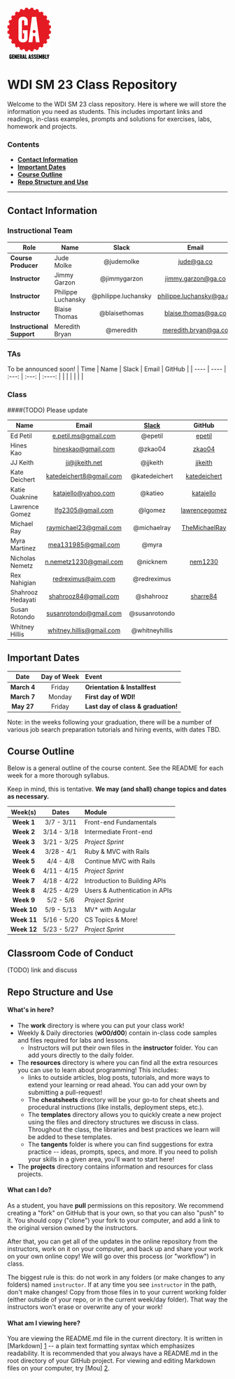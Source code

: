 ![](resources/assets/ga-icon-medium.png)

# WDI SM 23 Class Repository

Welcome to the WDI SM 23 class repository. Here is where
we will store the information you need as students. This includes important
links and readings, in-class examples, prompts and solutions for exercises,
labs, homework and projects.

### Contents

- [**Contact Information**](#contact-information)
- [**Important Dates**](#important-dates)
- [**Course Outline**](#course-outline)
- [**Repo Structure and Use**](#repo-structure-and-use)

---

## Contact Information

### Instructional Team

| Role                      | Name               |        Slack        |          Email           |                  GitHub                  |
| ------------------------- | ------------------ | :-----------------: | :----------------------: | :--------------------------------------: |
| **Course Producer**       | Jude Molke         |     @judemolke      |        jude@ga.co        | [judemolke](https://github.com/judemolke) |
| **Instructor**            | Jimmy Garzon       |    @jimmygarzon     |    jimmy.garzon@ga.co    |   [jimbog](https://github.com/jimbog)    |
| **Instructor**            | Philippe Luchansky | @philippe.luchansky | philippe.luchansky@ga.co | [philuchansky](https://github.com/philuchansky) |
| **Instructor**            | Blaise Thomas      |    @blaisethomas    |   blaise.thomas@ga.co    | [blaisethomas](https://github.com/blaisethomas) |
| **Instructional Support** | Meredith Bryan     |      @meredith      |   meredith.bryan@ga.co   |     [mer8](https://github.com/mer8)      |


### TAs
To be announced soon!
| Time | Name | Slack | Email | GitHub |
| ---- | ---- | :---: | :---: | :----: |
|      |      |       |       |        |



### Class
####(TODO) Please update

| Name              |          Email           | [Slack](https://ga-students.slack.com) |                  GitHub                  |
| ----------------- | :----------------------: | :------------------------------------: | :--------------------------------------: |
| Ed Petil          |   e.petil.ms@gmail.com   |                @epetil                 |   [epetil](https://github.com/epetil)    |
| Hines Kao         |    hineskao@gmail.com    |                @zkao04                 |   [zkao04](https://github.com/zkao04)    |
| JJ Keith          |      jj@jjkeith.net      |                @jjkeith                |  [jjkeith](https://github.com/jjkeith)   |
| Kate Deichert     | katedeichert8@gmail.com  |             @katedeichert              | [katedeichert](https://github.com/katedeichert) |
| Katie Ouaknine    |   katajello@yahoo.com    |                @katieo                 | [katajello](https://github.com/katajello) |
| Lawrence Gomez    |    lfg2305@gmail.com     |                @lgomez                 | [lawrencegomez](https://github.com/lawrencegomez) |
| Michael Ray       |  raymichael23@gmail.com  |              @michaelray               | [TheMichaelRay](https://github.com/TheMichaelRay) |
| Myra Martinez     |   mea131985@gmail.com    |                 @myra                  |                                          |
| Nicholas Nemetz   |  n.nemetz1230@gmail.com  |                @nicknem                |  [nem1230](https://github.com/nem1230)   |
| Rex Nahigian      |    redreximus@aim.com    |              @redreximus               |                                          |
| Shahrooz Hedayati |   shahrooz84@gmail.com   |               @shahrooz                | [sharre84](https://github.com/sharre84)  |
| Susan Rotondo     |  susanrotondo@gmail.com  |             @susanrotondo              |                                          |
| Whitney Hillis    | whitney.hillis@gmail.com |             @whitneyhillis             |                                          |

## Important Dates

|    Date     | Day of Week | Event                               |
| :---------: | :---------: | :---------------------------------- |
| **March 4** |   Friday    | **Orientation & Installfest**       |
| **March 7** |   Monday    | **First day of WDI!**               |
| **May 27**  |   Friday    | **Last day of class & graduation!** |


Note: in the weeks following your graduation, there will be a number of various
job search preparation tutorials and hiring events, with dates TBD.

## Course Outline

Below is a general outline of the course content. See the README for each week for a more thorough syllabus.

Keep in mind, this is tentative. **We may (and shall) change topics and dates as necessary.**

|   Week(s)   |    Dates    | Module                         |
| :---------: | :---------: | :----------------------------- |
| **Week 1**  | 3/7 - 3/11  | Front-end Fundamentals         |
| **Week 2**  | 3/14 - 3/18 | Intermediate Front-end         |
| **Week 3**  | 3/21 - 3/25 | *Project Sprint*               |
| **Week 4**  | 3/28 - 4/1  | Ruby & MVC with Rails          |
| **Week 5**  |  4/4 - 4/8  | Continue MVC with Rails        |
| **Week 6**  | 4/11 - 4/15 | *Project Sprint*               |
| **Week 7**  | 4/18 - 4/22 | Introduction to Building APIs  |
| **Week 8**  | 4/25 - 4/29 | Users & Authentication in APIs |
| **Week 9**  |  5/2 - 5/6  | *Project Sprint*               |
| **Week 10** | 5/9 - 5/13  | MV* with Angular               |
| **Week 11** | 5/16 - 5/20 | CS Topics & More!              |
| **Week 12** | 5/23 - 5/27 | *Project Sprint*               |


## Classroom Code of Conduct

(TODO) link and discuss


## Repo Structure and Use

#### What's in here?

- The **work** directory is where you can put your class work!
- Weekly & Daily directories (**w00/d00**) contain in-class code samples and
  files required for labs and lessons.
  - Instructors will put their own files in the **instructor** folder. You can
    add yours directly to the daily folder.
- The **resources** directory is where you can find all the extra resources you
  can use to learn about programming! This includes:
  - links to outside articles, blog posts, tutorials, and more ways to extend
    your learning or read ahead. You can add your own by submitting a pull-request!
  - The **cheatsheets** directory will be your go-to for cheat sheets and
    procedural instructions (like installs, deployment steps, etc.).
  - The **templates** directory allows you to quickly create a new project
    using the files and directory structures we discuss in class. Throughout the
    class, the libraries and best practices we learn will be added to these
    templates.
  - The **tangents** folder is where you can find suggestions for extra
    practice -- ideas, prompts, specs, and more. If you need to polish your
    skills in a given area, you'll want to start here!
- The **projects** directory contains information and resources for class
  projects.

#### What can I do?

As a student, you have **pull** permissions on this repository. We recommend
creating a "fork" on GitHub that is your own, so that you can also "push" to it.
You should copy ("clone") your fork to your computer, and add a link to the
original version owned by the instructors.

After that, you can get all of the updates in the online repository from the
instructors, work on it on your computer, and back up and share your work on
your own online copy! We will go over this process (or "workflow") in class.

The biggest rule is this: do not work in any folders (or make changes to any
folders) named `instructor`. If at any time you see `instructor` in the path,
don't make changes! Copy from those files in to your current working folder
(either outside of your repo, or in the current week/day folder). That way
the instructors won't erase or overwrite any of your work!

#### What am I viewing here?

You are viewing the README.md file in the current directory. It is written in
[Markdown] [1] -- a plain text formatting syntax which emphasizes readability.
It is recommended that you always have a README.md in the root directory of
your GitHub project. For viewing and editing Markdown files on your
computer, try [Mou] [2].

[1]: http://daringfireball.net/projects/markdown/	"Markdown"
[2]: http://mouapp.com/	"Mou"

